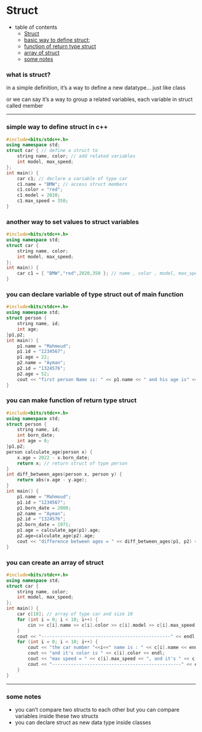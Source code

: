 # Struct 

- table of contents
    - [Struct](#what-is-struct)
    - [basic way to define struct](#simple-way-to-define-struct-in-c);
    - [function of return type struct](#you-can-make-function-of-return-type-struct)
    - [array of struct](#you-can-create-an-array-of-struct)
    - [some notes](#some-notes)

### what is struct?

in a simple definition, it’s a way to define a new datatype… just like class  

or we can say it’s a way to group a related variables, each variable in struct called member

---

### simple way to define struct in c++

```cpp
#include<bits/stdc++.h>
using namespace std;
struct car { // define a struct to 
	string name, color; // add related variables 
	int model, max_speed;
};
int main() {
	car c1; // declare a variable of type car 
	c1.name = "BMW"; // access struct members
	c1.color = "red";
	c1.model = 2020;
	c1.max_speed = 350;
}
```

### another way to set values to struct variables

```cpp
#include<bits/stdc++.h>
using namespace std;
struct car { 
	string name, color; 
	int model, max_speed;
};
int main() {
	car c1 = { "BMW","red",2020,350 }; // name , color , model, max_speed 
}
```

### you can declare variable of type struct out of main function

```cpp
#include<bits/stdc++.h>
using namespace std;
struct person {
	string name, id;
	int age;
}p1,p2;
int main() {
	p1.name = "Mahmoud";
	p1.id = "1234567";
	p1.age = 22;
	p2.name = "Ayman";
	p2.id = "1324576";
	p2.age = 52;
	cout << "first person Name is: " << p1.name << " and his age is" << p1.age << " years old" << endl;
}
```

### you can make function of return type struct

```cpp
#include<bits/stdc++.h>
using namespace std;
struct person {
	string name, id;
	int born_date;
	int age = 0;
}p1,p2;
person calculate_age(person x) {
	x.age = 2022 - x.born_date;
	return x; // return struct of type person 
}
int diff_between_ages(person x, person y) {
	return abs(x.age - y.age);
}
int main() {
	p1.name = "Mahmoud";
	p1.id = "1234567";
	p1.born_date = 2000;
	p2.name = "Ayman";
	p2.id = "1324576";
	p2.born_date = 1971;
	p1.age = calculate_age(p1).age;
	p2.age=calculate_age(p2).age;
	cout << "difference between ages = " << diff_between_ages(p1, p2) << endl;
}
```

### you can create an array of struct

```cpp
#include<bits/stdc++.h>
using namespace std;
struct car {
	string name, color;
	int model, max_speed;
};
int main() {
	car c[10]; // array of type car and size 10 
	for (int i = 0; i < 10; i++) {
		cin >> c[i].name >> c[i].color >> c[i].model >> c[i].max_speed;
	}
	cout << "------------------------------------------------" << endl;
	for (int i = 0; i < 10; i++) {
		cout << "the car number "<<i<<" name is : " << c[i].name << endl;
		cout << "and it's color is " << c[i].color << endl;
		cout << "max speed = " << c[i].max_speed << ", and it's " << c[i].model << endl;
		cout << "------------------------------------------------" << endl;
	}
}
```

---

### some notes

- you can’t compare two structs to each other but you can compare variables inside these two structs
- you can declare struct as new data type inside classes